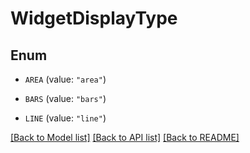 # WidgetDisplayType

## Enum


* `AREA` (value: `"area"`)

* `BARS` (value: `"bars"`)

* `LINE` (value: `"line"`)


[[Back to Model list]](../README.md#documentation-for-models) [[Back to API list]](../README.md#documentation-for-api-endpoints) [[Back to README]](../README.md)


